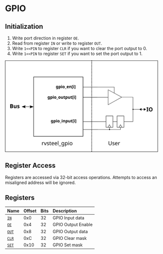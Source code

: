 # GPIO

## Initialization

1. Write port direction in register `OE`.
2. Read from register `IN` or write to register `OUT`.
3. Write `1<<PIN` to register `CLR` if you want to clear the port output to 0.
4. Write `1<<PIN` to register `SET` if you want to set the port output to 1.

![RISC-V Steel GPIO Diagram](doc/rvsteel_gpio_blockdiagram.svg)

## Register Access

Registers are accessed via 32-bit access operations. Attempts to access an misaligned address will be ignored.

## Registers

| Name                       | Offset | Bits  | Description            |
|:---------------------------|:-------|------ |:-----------------------|
| [`IN`](#IN)                | 0x0    |   32  | GPIO Input data        |
| [`OE`](#OE)                | 0x4    |   32  | GPIO Output Enable     |
| [`OUT`](#OUT)              | 0x8    |   32  | GPIO Output data       |
| [`CLR`](#CLR)              | 0xC    |   32  | GPIO Clear mask        |
| [`SET`](#SET)              | 0x10   |   32  | GPIO Set mask          |
